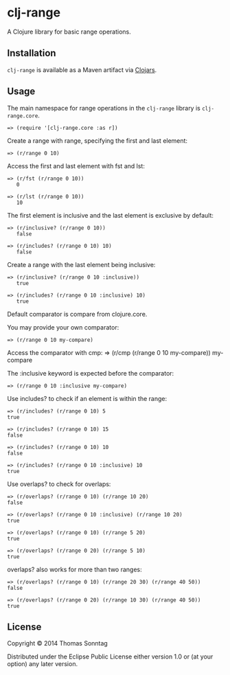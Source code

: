 # clj-range

A Clojure library for basic range operations.

## Installation

`clj-range` is available as a Maven artifact via [Clojars](http://clojars.org/clj-range).

## Usage

The main namespace for range operations in the `clj-range` library is `clj-range.core`.

    => (require '[clj-range.core :as r])

Create a range with range, specifying the first and last element:

    => (r/range 0 10)

Access the first and last element with fst and lst:

    => (r/fst (r/range 0 10))
       0

    => (r/lst (r/range 0 10))
       10

The first element is inclusive and the last element is exclusive by default:

    => (r/inclusive? (r/range 0 10)) 
       false

    => (r/includes? (r/range 0 10) 10)
       false

Create a range with the last element being inclusive:

    => (r/inclusive? (r/range 0 10 :inclusive)) 
       true

    => (r/includes? (r/range 0 10 :inclusive) 10)
       true

Default comparator is compare from clojure.core.

You may provide your own comparator:

    => (r/range 0 10 my-compare)

Access the comparator with cmp:
    => (r/cmp (r/range 0 10 my-compare))
       my-compare

The :inclusive keyword is expected before the comparator:

    => (r/range 0 10 :inclusive my-compare)

Use includes? to check if an element is within the range:

    => (r/includes? (r/range 0 10) 5 
    true

    => (r/includes? (r/range 0 10) 15 
    false

    => (r/includes? (r/range 0 10) 10 
    false

    => (r/includes? (r/range 0 10 :inclusive) 10 
    true

Use overlaps? to check for overlaps:

    => (r/overlaps? (r/range 0 10) (r/range 10 20)
    false

    => (r/overlaps? (r/range 0 10 :inclusive) (r/range 10 20)
    true

    => (r/overlaps? (r/range 0 10) (r/range 5 20)
    true

    => (r/overlaps? (r/range 0 20) (r/range 5 10)
    true

overlaps? also works for more than two ranges:

    => (r/overlaps? (r/range 0 10) (r/range 20 30) (r/range 40 50))
    false

    => (r/overlaps? (r/range 0 20) (r/range 10 30) (r/range 40 50))
    true

## License

Copyright © 2014 Thomas Sonntag 

Distributed under the Eclipse Public License either version 1.0 or (at
your option) any later version.
